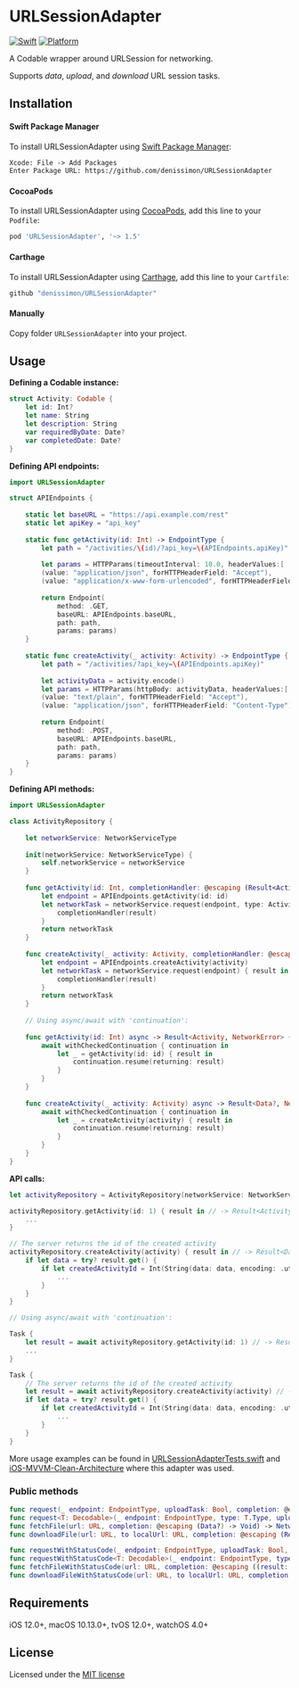 # URLSessionAdapter

[![Swift](https://img.shields.io/badge/Swift-5-orange.svg?style=flat)](https://swift.org)
[![Platform](https://img.shields.io/badge/platform-iOS%20%7C%20macOS%20%7C%20watchOS%20%7C%20tvOS-lightgrey.svg)](https://developer.apple.com/swift/)

A Codable wrapper around URLSession for networking.

Supports _data_, _upload_, and _download_ URL session tasks.

Installation
------------

#### Swift Package Manager

To install URLSessionAdapter using [Swift Package Manager](https://swift.org/package-manager):

```txt
Xcode: File -> Add Packages
Enter Package URL: https://github.com/denissimon/URLSessionAdapter
```

#### CocoaPods

To install URLSessionAdapter using [CocoaPods](https://cocoapods.org), add this line to your `Podfile`:

```ruby
pod 'URLSessionAdapter', '~> 1.5'
```

#### Carthage

To install URLSessionAdapter using [Carthage](https://github.com/Carthage/Carthage), add this line to your `Cartfile`:

```ruby
github "denissimon/URLSessionAdapter"
```

#### Manually

Copy folder `URLSessionAdapter` into your project.

Usage
-----

**Defining a Codable instance:**

```swift
struct Activity: Codable {
    let id: Int?
    let name: String
    let description: String
    var requiredByDate: Date?
    var completedDate: Date?
}
```

**Defining API endpoints:**

```swift
import URLSessionAdapter

struct APIEndpoints {
    
    static let baseURL = "https://api.example.com/rest"
    static let apiKey = "api_key"
    
    static func getActivity(id: Int) -> EndpointType {
        let path = "/activities/\(id)/?api_key=\(APIEndpoints.apiKey)"
        
        let params = HTTPParams(timeoutInterval: 10.0, headerValues:[
        (value: "application/json", forHTTPHeaderField: "Accept"),
        (value: "application/x-www-form-urlencoded", forHTTPHeaderField: "Content-Type")])
        
        return Endpoint(
            method: .GET,
            baseURL: APIEndpoints.baseURL,
            path: path,
            params: params)
    }
    
    static func createActivity(_ activity: Activity) -> EndpointType {
        let path = "/activities/?api_key=\(APIEndpoints.apiKey)"
        
        let activityData = activity.encode()
        let params = HTTPParams(httpBody: activityData, headerValues:[
        (value: "text/plain", forHTTPHeaderField: "Accept"),
        (value: "application/json", forHTTPHeaderField: "Content-Type")])
        
        return Endpoint(
            method: .POST,
            baseURL: APIEndpoints.baseURL,
            path: path,
            params: params)
    }
}
```

**Defining API methods:**

```swift
import URLSessionAdapter

class ActivityRepository {
    
    let networkService: NetworkServiceType
    
    init(networkService: NetworkServiceType) {
        self.networkService = networkService
    }
    
    func getActivity(id: Int, completionHandler: @escaping (Result<Activity, NetworkError>) -> Void) -> NetworkCancellable? {
        let endpoint = APIEndpoints.getActivity(id: id)
        let networkTask = networkService.request(endpoint, type: Activity.self) { result in
            completionHandler(result)
        }
        return networkTask
    }
    
    func createActivity(_ activity: Activity, completionHandler: @escaping (Result<Data?, NetworkError>) -> Void) -> NetworkCancellable? {
        let endpoint = APIEndpoints.createActivity(activity)
        let networkTask = networkService.request(endpoint) { result in
            completionHandler(result)
        }
        return networkTask
    }
    
    // Using async/await with 'continuation':
    
    func getActivity(id: Int) async -> Result<Activity, NetworkError> {
        await withCheckedContinuation { continuation in
            let _ = getActivity(id: id) { result in
                continuation.resume(returning: result)
            }
        }
    }
    
    func createActivity(_ activity: Activity) async -> Result<Data?, NetworkError> {
        await withCheckedContinuation { continuation in
            let _ = createActivity(activity) { result in
                continuation.resume(returning: result)
            }
        }
    }
}
```

**API calls:**

```swift
let activityRepository = ActivityRepository(networkService: NetworkService())

activityRepository.getActivity(id: 1) { result in // -> Result<Activity, NetworkError>
    ...
}

// The server returns the id of the created activity
activityRepository.createActivity(activity) { result in // -> Result<Data?, NetworkError>
    if let data = try? result.get() {
        if let createdActivityId = Int(String(data: data, encoding: .utf8) ?? "") {
            ...
        }
    }
}

// Using async/await with 'continuation':

Task {
    let result = await activityRepository.getActivity(id: 1) // -> Result<Activity, NetworkError>
    ...
}

Task {
    // The server returns the id of the created activity
    let result = await activityRepository.createActivity(activity) // -> Result<Data?, NetworkError>
    if let data = try? result.get() {
        if let createdActivityId = Int(String(data: data, encoding: .utf8) ?? "") {
            ...
        }
    }
}
```

More usage examples can be found in [URLSessionAdapterTests.swift](https://github.com/denissimon/URLSessionAdapter/blob/main/Tests/URLSessionAdapterTests/URLSessionAdapterTests.swift) and [iOS-MVVM-Clean-Architecture](https://github.com/denissimon/iOS-MVVM-Clean-Architecture) where this adapter was used.

### Public methods

```swift
func request(_ endpoint: EndpointType, uploadTask: Bool, completion: @escaping (Result<Data?, NetworkError>) -> Void) -> NetworkCancellable?
func request<T: Decodable>(_ endpoint: EndpointType, type: T.Type, uploadTask: Bool, completion: @escaping (Result<T, NetworkError>) -> Void) -> NetworkCancellable?
func fetchFile(url: URL, completion: @escaping (Data?) -> Void) -> NetworkCancellable?
func downloadFile(url: URL, to localUrl: URL, completion: @escaping (Result<Bool, NetworkError>) -> Void) -> NetworkCancellable?

func requestWithStatusCode(_ endpoint: EndpointType, uploadTask: Bool, completion: @escaping (Result<(result: Data?, statusCode: Int?), NetworkError>) -> Void) -> NetworkCancellable?
func requestWithStatusCode<T: Decodable>(_ endpoint: EndpointType, type: T.Type, uploadTask: Bool, completion: @escaping (Result<(result: T, statusCode: Int?), NetworkError>) -> Void) -> NetworkCancellable?
func fetchFileWithStatusCode(url: URL, completion: @escaping ((result: Data?, statusCode: Int?)) -> Void) -> NetworkCancellable?
func downloadFileWithStatusCode(url: URL, to localUrl: URL, completion: @escaping (Result<(result: Bool, statusCode: Int?), NetworkError>) -> Void) -> NetworkCancellable?
```

Requirements
------------

iOS 12.0+, macOS 10.13.0+, tvOS 12.0+, watchOS 4.0+

License
-------

Licensed under the [MIT license](https://github.com/denissimon/URLSessionAdapter/blob/main/LICENSE)
